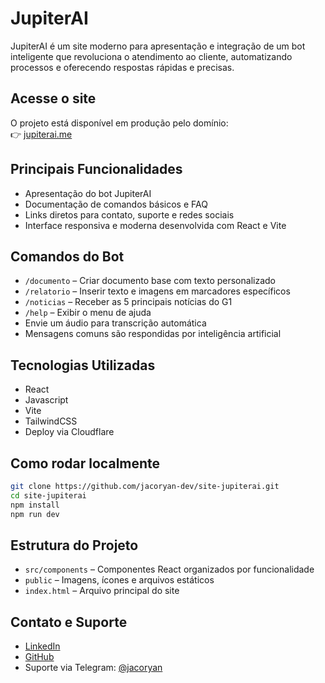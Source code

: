 # JupiterAI

JupiterAI é um site moderno para apresentação e integração de um bot inteligente que revoluciona o atendimento ao cliente, automatizando processos e oferecendo respostas rápidas e precisas.

## Acesse o site

O projeto está disponível em produção pelo domínio:  
👉 [jupiterai.me](https://jupiterai.me)

## Principais Funcionalidades

- Apresentação do bot JupiterAI
- Documentação de comandos básicos e FAQ
- Links diretos para contato, suporte e redes sociais
- Interface responsiva e moderna desenvolvida com React e Vite

## Comandos do Bot

- `/documento` – Criar documento base com texto personalizado
- `/relatorio` – Inserir texto e imagens em marcadores específicos
- `/noticias` – Receber as 5 principais notícias do G1
- `/help` – Exibir o menu de ajuda
- Envie um áudio para transcrição automática
- Mensagens comuns são respondidas por inteligência artificial

## Tecnologias Utilizadas

- React
- Javascript
- Vite
- TailwindCSS
- Deploy via Cloudflare

## Como rodar localmente

```bash
git clone https://github.com/jacoryan-dev/site-jupiterai.git
cd site-jupiterai
npm install
npm run dev
```

## Estrutura do Projeto

- `src/components` – Componentes React organizados por funcionalidade
- `public` – Imagens, ícones e arquivos estáticos
- `index.html` – Arquivo principal do site

## Contato e Suporte

- [LinkedIn](https://www.linkedin.com/in/jac%C3%B3-ryan-a6a19a315/)
- [GitHub](https://github.com/jacoryan-dev)
- Suporte via Telegram: [@jacoryan](https://t.me/jacoryan)
